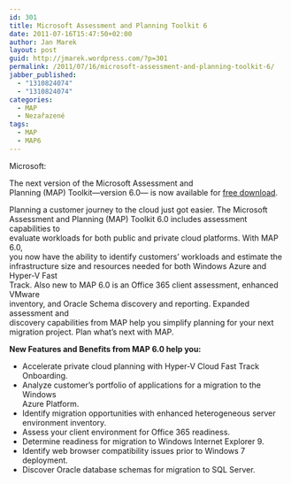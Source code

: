 ```yaml
---
id: 301
title: Microsoft Assessment and Planning Toolkit 6
date: 2011-07-16T15:47:50+02:00
author: Jan Marek
layout: post
guid: http://jmarek.wordpress.com/?p=301
permalink: /2011/07/16/microsoft-assessment-and-planning-toolkit-6/
jabber_published:
  - "1310824074"
  - "1310824074"
categories:
  - MAP
  - Nezařazené
tags:
  - MAP
  - MAP6
---
```

Microsoft:

The next version of the Microsoft Assessment and  
Planning (MAP) Toolkit—version 6.0— is now available for [free download](http://bit.ly/o7nXDX).

Planning a customer journey to the cloud just got easier. The Microsoft  
Assessment and Planning (MAP) Toolkit 6.0 includes assessment capabilities to  
evaluate workloads for both public and private cloud platforms. With MAP 6.0,  
you now have the ability to identify customers’ workloads and estimate the  
infrastructure size and resources needed for both Windows Azure and Hyper-V Fast  
Track. Also new to MAP 6.0 is an Office 365 client assessment, enhanced VMware  
inventory, and Oracle Schema discovery and reporting. Expanded assessment and  
discovery capabilities from MAP help you simplify planning for your next  
migration project. Plan what&#8217;s next with MAP.

**New Features and Benefits from MAP 6.0 help you:**

  * Accelerate private cloud planning with Hyper-V Cloud Fast Track  
    Onboarding.
  * Analyze customer’s portfolio of applications for a migration to the Windows  
    Azure Platform.
  * Identify migration opportunities with enhanced heterogeneous server  
    environment inventory.
  * Assess your client environment for Office 365 readiness.
  * Determine readiness for migration to Windows Internet Explorer 9.
  * Identify web browser compatibility issues prior to Windows 7  
    deployment.
  * Discover Oracle database schemas for migration to SQL Server.